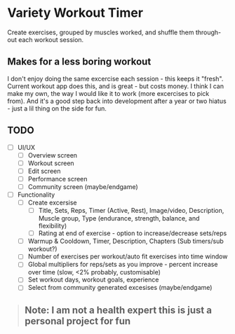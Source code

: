 # Variety Workout Timer
Create exercises, grouped by muscles worked, and shuffle them through-out each workout session.

## Makes for a less boring workout
I don't enjoy doing the same excercise each session - this keeps it "fresh". Current workout app does this, and is great - but costs money. I think I can make my own, the way I would like it to work (more excercises to pick from). And it's a good step back into development after a year or two hiatus - just a lil thing on the side for fun.

## TODO
- [ ] UI/UX
  - [ ] Overview screen
  - [ ] Workout screen
  - [ ] Edit screen
  - [ ] Performance screen
  - [ ] Community screen (maybe/endgame)
- [ ] Functionality
  - [ ] Create excersise
    - [ ] Title, Sets, Reps, Timer (Active, Rest), Image/video, Description, Muscle group, Type (endurance, strength, balance, and flexibility)
    - [ ] Rating at end of exercise - option to increase/decrease sets/reps
  - [ ] Warmup & Cooldown, Timer, Description, Chapters (Sub timers/sub workout?)
  - [ ] Number of exercises per workout/auto fit exercises into time window
  - [ ] Global multipliers for reps/sets as you improve - percent increase over time (slow, <2% probably, customisable)
  - [ ] Set workout days, workout goals, experience
  - [ ] Select from community generated excesises (maybe/endgame)

> ## Note: I am not a health expert this is just a personal project for fun